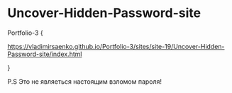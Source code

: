 # Uncover-Hidden-Password-site

Portfolio-3 {

https://vladimirsaenko.github.io/Portfolio-3/sites/site-19/Uncover-Hidden-Password-site/index.html

}
 

P.S Это не являеться настоящим взломом пароля!
